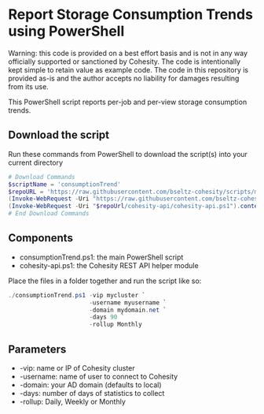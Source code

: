 # Report Storage Consumption Trends using PowerShell

Warning: this code is provided on a best effort basis and is not in any way officially supported or sanctioned by Cohesity. The code is intentionally kept simple to retain value as example code. The code in this repository is provided as-is and the author accepts no liability for damages resulting from its use.

This PowerShell script reports per-job and per-view storage consumption trends.

## Download the script

Run these commands from PowerShell to download the script(s) into your current directory

```powershell
# Download Commands
$scriptName = 'consumptionTrend'
$repoURL = 'https://raw.githubusercontent.com/bseltz-cohesity/scripts/master/powershell'
(Invoke-WebRequest -Uri "https://raw.githubusercontent.com/bseltz-cohesity/scripts/master/capacityTools/$scriptName/$scriptName.ps1").content | Out-File "$scriptName.ps1"; (Get-Content "$scriptName.ps1") | Set-Content "$scriptName.ps1"
(Invoke-WebRequest -Uri "$repoUrl/cohesity-api/cohesity-api.ps1").content | Out-File cohesity-api.ps1; (Get-Content cohesity-api.ps1) | Set-Content cohesity-api.ps1
# End Download Commands
```

## Components

* consumptionTrend.ps1: the main PowerShell script
* cohesity-api.ps1: the Cohesity REST API helper module

Place the files in a folder together and run the script like so:

```powershell
./consumptionTrend.ps1 -vip mycluster `
                       -username myusername `
                       -domain mydomain.net `
                       -days 90 `
                       -rollup Monthly
```

## Parameters

* -vip: name or IP of Cohesity cluster
* -username: name of user to connect to Cohesity
* -domain: your AD domain (defaults to local)
* -days: number of days of statistics to collect
* -rollup: Daily, Weekly or Monthly
